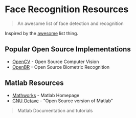 # Face Recognition Resources
> An awesome list of face detection and recognition

Inspired by the [awesome](https://github.com/sindresorhus/awesome) list thing.

## Popular Open Source Implementations
- [OpenCV](http://opencv.org/) - Open Source Computer Vision
- [OpenBR](http://openbiometrics.org/) - Open Source Biometric Recognition

## Matlab Resources
- [Mathworks](http://www.mathworks.com/) - Matlab Homepage
- [GNU Octave](https://www.gnu.org/software/octave/index.html) - "Open Source version of Matlab"

> Matlab Documentation and tutorials

